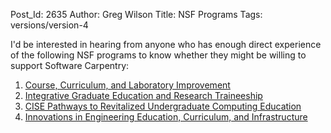 Post_Id: 2635
Author: Greg Wilson
Title: NSF Programs
Tags: versions/version-4

<p>I'd be interested in hearing from anyone who has enough direct experience of the following NSF programs to know whether they might be willing to support Software Carpentry:</p>
<ol>
<li><a href="http://www.nsf.gov/funding/pgm_summ.jsp?pims_id=5741">Course, Curriculum, and Laboratory Improvement</a></li>
<li><a href="http://www.nsf.gov/funding/pgm_summ.jsp?pims_id=12759">Integrative Graduate Education and Research Traineeship</a></li>
<li><a href="http://www.nsf.gov/cise/funding/cpath_faq.jsp">CISE Pathways to Revitalized Undergraduate Computing Education</a></li>
<li><a href="http://www.nsf.gov/pubs/2008/nsf08542/nsf08542.htm">Innovations in Engineering Education, Curriculum, and Infrastructure</a></li>
</ol>
